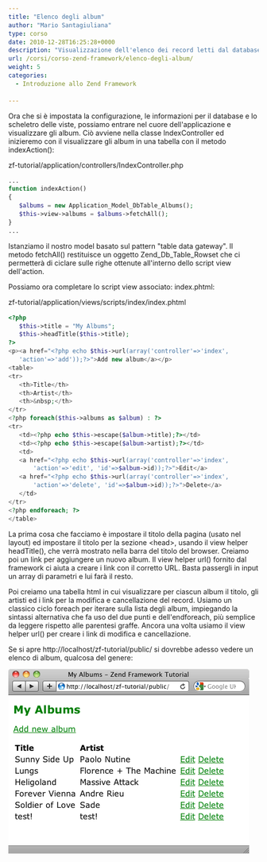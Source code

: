 ```yaml
---
title: "Elenco degli album"
author: "Mario Santagiuliana"
type: corso
date: 2010-12-28T16:25:28+0000
description: "Visualizzazione dell'elenco dei record letti dal database in una applicazione MVC con Zend Framework"
url: /corsi/corso-zend-framework/elenco-degli-album/
weight: 5
categories:
  - Introduzione allo Zend Framework
  
---
```

Ora che si è impostata la configurazione, le informazioni per il database e lo scheletro delle viste, possiamo entrare nel cuore dell'applicazione e visualizzare gli album. Ciò avviene nella classe IndexController ed inizieremo con il visualizzare gli album in una tabella con il metodo indexAction():

zf-tutorial/application/controllers/IndexController.php

 ```php
...
function indexAction()
{
    $albums = new Application_Model_DbTable_Albums();
    $this->view->albums = $albums->fetchAll();
}
...
```

Istanziamo il nostro model basato sul pattern "table data gateway". Il metodo fetchAll() restituisce un oggetto Zend\_Db\_Table\_Rowset che ci permetterà di ciclare sulle righe ottenute all'interno dello script view dell'action.

Possiamo ora completare lo script view associato: index.phtml:

zf-tutorial/application/views/scripts/index/index.phtml

 ```php
<?php
    $this->title = "My Albums";
    $this->headTitle($this->title);
?>
<p><a href="<?php echo $this->url(array('controller'=>'index',
    'action'=>'add'));?>">Add new album</a></p>
<table>
<tr>
    <th>Title</th>
    <th>Artist</th>
    <th>&nbsp;</th>
</tr>
<?php foreach($this->albums as $album) : ?>
<tr>
    <td><?php echo $this->escape($album->title);?></td>
    <td><?php echo $this->escape($album->artist);?></td>
    <td>
    <a href="<?php echo $this->url(array('controller'=>'index',
        'action'=>'edit', 'id'=>$album->id));?>">Edit</a>
    <a href="<?php echo $this->url(array('controller'=>'index',
        'action'=>'delete', 'id'=>$album->id));?>">Delete</a>
    </td>
</tr>
<?php endforeach; ?>
</table>
```

La prima cosa che facciamo è impostare il titolo della pagina (usato nel layout) ed impostare il titolo per la sezione &lt;head&gt;, usando il view helper headTitle(), che verrà mostrato nella barra del titolo del browser. Creiamo poi un link per aggiungere un nuovo album. Il view helper url() fornito dal framework ci aiuta a creare i link con il corretto URL. Basta passergli in input un array di parametri e lui farà il resto.

Poi creiamo una tabella html in cui visualizzare per ciascun album il titolo, gli artisti ed i link per la modifica e cancellazione del record. Usiamo un classico ciclo foreach per iterare sulla lista degli album, impiegando la sintassi alternativa che fa uso del due punti e dell'endforeach, più semplice da leggere rispetto alle parentesi graffe. Ancora una volta usiamo il view helper url() per creare i link di modifica e cancellazione.

Se si apre http://localhost/zf-tutorial/public/ si dovrebbe adesso vedere un elenco di album, qualcosa del genere:

![Elenco degli album](/image/corsi/introduzione_zend_framework/my_albums.png)